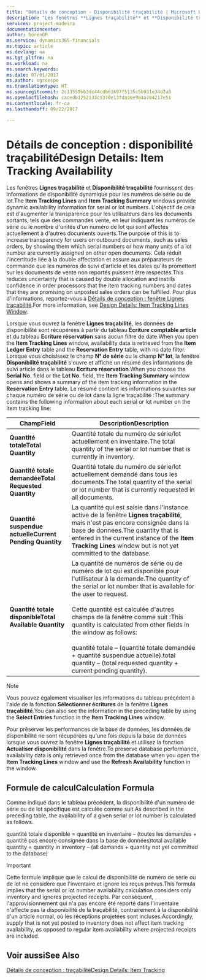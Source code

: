 ```yaml
---
title: "Détails de conception - Disponibilité traçabilité | Microsoft Docs"
description: "Les fenêtres **Lignes traçabilité** et **Disponibilité traçabilité** fournissent des informations de disponibilité dynamique pour les numéros de série ou de lot. L'objectif de cela est d'augmenter la transparence pour les utilisateurs dans les documents sortants, tels que des commandes vente, en leur indiquant les numéros de série ou le nombre d'unités d'un numéro de lot qui sont affectés actuellement à d'autres documents ouverts. Cela réduit l'incertitude liée à la double affectation et assure aux préparateurs de commande que les numéros de suivi d'article et les dates qu'ils promettent sur les documents de vente non reportés puissent être respectés."
services: project-madeira
documentationcenter: 
author: SorenGP
ms.service: dynamics365-financials
ms.topic: article
ms.devlang: na
ms.tgt_pltfrm: na
ms.workload: na
ms.search.keywords: 
ms.date: 07/01/2017
ms.author: sgroespe
ms.translationtype: HT
ms.sourcegitcommit: 2c13559bb3dc44cdb61697f5135c5b931e34d2a8
ms.openlocfilehash: cacedb1252133c5370e13fda36e984a784217e51
ms.contentlocale: fr-ca
ms.lasthandoff: 09/22/2017

---
```

# <a name="design-details-item-tracking-availability"></a><span data-ttu-id="562f3-105">Détails de conception : disponibilité traçabilité</span><span class="sxs-lookup"><span data-stu-id="562f3-105">Design Details: Item Tracking Availability</span></span>
<span data-ttu-id="562f3-106">Les fenêtres **Lignes traçabilité** et **Disponibilité traçabilité** fournissent des informations de disponibilité dynamique pour les numéros de série ou de lot.</span><span class="sxs-lookup"><span data-stu-id="562f3-106">The **Item Tracking Lines** and **Item Tracking Summary** windows provide dynamic availability information for serial or lot numbers.</span></span> <span data-ttu-id="562f3-107">L'objectif de cela est d'augmenter la transparence pour les utilisateurs dans les documents sortants, tels que des commandes vente, en leur indiquant les numéros de série ou le nombre d'unités d'un numéro de lot qui sont affectés actuellement à d'autres documents ouverts.</span><span class="sxs-lookup"><span data-stu-id="562f3-107">The purpose of this is to increase transparency for users on outbound documents, such as sales orders, by showing them which serial numbers or how many units of a lot number are currently assigned on other open documents.</span></span> <span data-ttu-id="562f3-108">Cela réduit l'incertitude liée à la double affectation et assure aux préparateurs de commande que les numéros de suivi d'article et les dates qu'ils promettent sur les documents de vente non reportés puissent être respectés.</span><span class="sxs-lookup"><span data-stu-id="562f3-108">This reduces uncertainty that is caused by double allocation and instills confidence in order processors that the item tracking numbers and dates that they are promising on unposted sales orders can be fulfilled.</span></span> <span data-ttu-id="562f3-109">Pour plus d'informations, reportez\-vous à [Détails de conception : fenêtre Lignes traçabilité](design-details-item-tracking-lines-window.md).</span><span class="sxs-lookup"><span data-stu-id="562f3-109">For more information, see [Design Details: Item Tracking Lines Window](design-details-item-tracking-lines-window.md).</span></span>  

 <span data-ttu-id="562f3-110">Lorsque vous ouvrez la fenêtre **Lignes traçabilité**, les données de disponibilité sont récupérées à partir du tableau **Écriture comptable article** et du tableau **Ecriture réservation** sans aucun filtre de date.</span><span class="sxs-lookup"><span data-stu-id="562f3-110">When you open the **Item Tracking Lines** window, availability data is retrieved from the **Item Ledger Entry** table and the **Reservation Entry** table, with no date filter.</span></span> <span data-ttu-id="562f3-111">Lorsque vous choisissez le champ **N° de série** ou le champ **N° lot**, la fenêtre **Disponibilité traçabilité** s'ouvre et affiche un résumé des informations de suivi article dans le tableau **Ecriture réservation**.</span><span class="sxs-lookup"><span data-stu-id="562f3-111">When you choose the **Serial No.** field or the **Lot No.** field, the **Item Tracking Summary** window opens and shows a summary of the item tracking information in the **Reservation Entry** table.</span></span> <span data-ttu-id="562f3-112">Le résumé contient les informations suivantes sur chaque numéro de série ou de lot dans la ligne traçabilité :</span><span class="sxs-lookup"><span data-stu-id="562f3-112">The summary contains the following information about each serial or lot number on the item tracking line:</span></span>  

|<span data-ttu-id="562f3-113">Champ</span><span class="sxs-lookup"><span data-stu-id="562f3-113">Field</span></span>|<span data-ttu-id="562f3-114">Description</span><span class="sxs-lookup"><span data-stu-id="562f3-114">Description</span></span>|  
|---------------------------------|---------------------------------------|  
|<span data-ttu-id="562f3-115">**Quantité totale**</span><span class="sxs-lookup"><span data-stu-id="562f3-115">**Total Quantity**</span></span>|<span data-ttu-id="562f3-116">Quantité totale du numéro de série/lot actuellement en inventaire.</span><span class="sxs-lookup"><span data-stu-id="562f3-116">The total quantity of the serial or lot number that is currently in inventory.</span></span>|  
|<span data-ttu-id="562f3-117">**Quantité totale demandée**</span><span class="sxs-lookup"><span data-stu-id="562f3-117">**Total Requested Quantity**</span></span>|<span data-ttu-id="562f3-118">Quantité totale du numéro de série/lot actuellement demandé dans tous les documents.</span><span class="sxs-lookup"><span data-stu-id="562f3-118">The total quantity of the serial or lot number that is currently requested in all documents.</span></span>|  
|<span data-ttu-id="562f3-119">**Quantité suspendue actuelle**</span><span class="sxs-lookup"><span data-stu-id="562f3-119">**Current Pending Quantity**</span></span>|<span data-ttu-id="562f3-120">La quantité qui est saisie dans l'instance active de la fenêtre **Lignes traçabilité**, mais n'est pas encore consignée dans la base de données.</span><span class="sxs-lookup"><span data-stu-id="562f3-120">The quantity that is entered in the current instance of the **Item Tracking Lines** window but is not yet committed to the database.</span></span>|  
|<span data-ttu-id="562f3-121">**Quantité totale disponible**</span><span class="sxs-lookup"><span data-stu-id="562f3-121">**Total Available Quantity**</span></span>|<span data-ttu-id="562f3-122">La quantité de numéros de série ou de numéro de lot qui est disponible pour l'utilisateur à la demande.</span><span class="sxs-lookup"><span data-stu-id="562f3-122">The quantity of the serial or lot number that is available for the user to request.</span></span><br /><br /> <span data-ttu-id="562f3-123">Cette quantité est calculée d'autres champs de la fenêtre comme suit :</span><span class="sxs-lookup"><span data-stu-id="562f3-123">This quantity is calculated from other fields in the window as follows:</span></span><br /><br /> <span data-ttu-id="562f3-124">quantité totale – (quantité totale demandée + quantité suspendue actuelle).</span><span class="sxs-lookup"><span data-stu-id="562f3-124">total quantity – (total requested quantity + current pending quantity).</span></span>|  

> [!NOTE]  
>  <span data-ttu-id="562f3-125">Vous pouvez également visualiser les informations du tableau précédent à l'aide de la fonction **Sélectionner écritures** de la fenêtre **Lignes traçabilité**.</span><span class="sxs-lookup"><span data-stu-id="562f3-125">You can also see the information in the preceding table by using the **Select Entries** function in the **Item Tracking Lines** window.</span></span>  

 <span data-ttu-id="562f3-126">Pour préserver les performances de la base de données, les données de disponibilité ne sont récupérées qu'une fois depuis la base de données lorsque vous ouvrez la fenêtre **Lignes traçabilité** et utilisez la fonction **Actualiser disponibilité** dans la fenêtre.</span><span class="sxs-lookup"><span data-stu-id="562f3-126">To preserve database performance, availability data is only retrieved once from the database when you open the **Item Tracking Lines** window and use the **Refresh Availability** function in the window.</span></span>  

## <a name="calculation-formula"></a><span data-ttu-id="562f3-127">Formule de calcul</span><span class="sxs-lookup"><span data-stu-id="562f3-127">Calculation Formula</span></span>  
 <span data-ttu-id="562f3-128">Comme indiqué dans le tableau précédent, la disponibilité d'un numéro de série ou de lot spécifique est calculée comme suit.</span><span class="sxs-lookup"><span data-stu-id="562f3-128">As described in the preceding table, the availability of a given serial or lot number is calculated as follows.</span></span>  

 <span data-ttu-id="562f3-129">quantité totale disponible = quantité en inventaire – (toutes les demandes + quantité pas encore consignée dans la base de données)</span><span class="sxs-lookup"><span data-stu-id="562f3-129">total available quantity = quantity in inventory – (all demands + quantity not yet committed to the database)</span></span>  

> [!IMPORTANT]  
>  <span data-ttu-id="562f3-130">Cette formule implique que le calcul de disponibilité de numéro de série ou de lot ne considère que l'inventaire et ignore les reçus prévus.</span><span class="sxs-lookup"><span data-stu-id="562f3-130">This formula implies that the serial or lot number availability calculation considers only inventory and ignores projected receipts.</span></span> <span data-ttu-id="562f3-131">Par conséquent, l'approvisionnement qui n'a pas encore été reporté dans l'inventaire n'affecte pas la disponibilité de la traçabilité, contrairement à la disponibilité d'un article normal, où les réceptions projetées sont incluses.</span><span class="sxs-lookup"><span data-stu-id="562f3-131">Accordingly, supply that is not yet posted to inventory does not affect item tracking availability, as opposed to regular item availability where projected receipts are included.</span></span>  

## <a name="see-also"></a><span data-ttu-id="562f3-132">Voir aussi</span><span class="sxs-lookup"><span data-stu-id="562f3-132">See Also</span></span>  
 [<span data-ttu-id="562f3-133">Détails de conception : traçabilité</span><span class="sxs-lookup"><span data-stu-id="562f3-133">Design Details: Item Tracking</span></span>](design-details-item-tracking.md)

